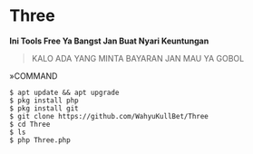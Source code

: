 # Three

**Ini Tools Free Ya Bangst Jan Buat Nyari Keuntungan**

> KALO ADA YANG MINTA BAYARAN JAN MAU YA GOBOL

»COMMAND
```
$ apt update && apt upgrade
$ pkg install php
$ pkg install git
$ git clone https://github.com/WahyuKullBet/Three
$ cd Three
$ ls
$ php Three.php
```

